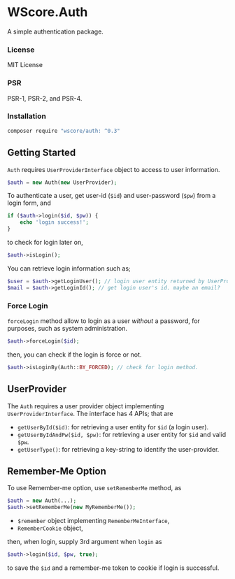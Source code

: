 WScore.Auth
===========

A simple authentication package.

### License

MIT License

### PSR 

PSR-1, PSR-2, and PSR-4.

### Installation

```sh
composer require "wscore/auth: ^0.3"
```

Getting Started
--------------

`Auth` requires `UserProviderInterface` object to access to user information. 

```php
$auth = new Auth(new UserProvider);
```

To authenticate a user, get user-id (`$id`) and user-password (`$pw`) from a login form, and 

```php
if ($auth->login($id, $pw)) {
    echo 'login success!';
}
```

to check for login later on, 

```php
$auth->isLogin();
```

You can retrieve login information such as;

```php
$user = $auth->getLoginUser(); // login user entity returned by UserProvider's getUserInfo() method.
$mail = $auth->getLoginId(); // get login user's id. maybe an email? 
```

### Force Login

`forceLogin` method allow to login as a user *without* a password, 
for purposes, such as system administration. 

```php
$auth->forceLogin($id);
```

then, you can check if the login is force or not. 

```php
$auth->isLoginBy(Auth::BY_FORCED); // check for login method. 
```


UserProvider
------------

The `Auth` requires a user provider object implementing `UserProviderInterface`. 
The interface has 4 APIs; that are

* `getUserById($id)`: for retrieving a user entity for `$id` (a login user). 
* `getUserByIdAndPw($id, $pw)`: for retrieving a user entity for `$id` and valid `$pw`. 
* `getUserType()`: for retrieving a key-string to identify the user-provider. 

Remember-Me Option
------------------

To use Remember-me option, use `setRememberMe` method, as 

```php
$auth = new Auth(...);
$auth->setRememberMe(new MyRememberMe());
```

* `$remember` object implementing `RememberMeInterface`, 
* `RememberCookie` object, 

then, when login, supply 3rd argument when `login` as
 
```php
$auth->login($id, $pw, true);
```

to save the `$id` and a remember-me token to cookie if login is successful. 
